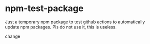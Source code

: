 # npm-test-package

Just a temporary npm package to test github actions to automatically update npm packages.
Pls do not use it, this is useless.

change